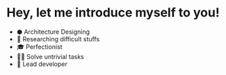 # Hey, let me introduce myself to you!

-   ⬢ Architecture Designing
-   🔭 Researching difficult stuffs
-   🎓 Perfectionist
-   👨‍💻 Solve untrivial tasks
-   👷 Lead developer
